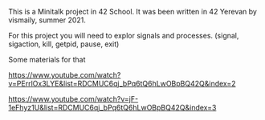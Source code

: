 This is a Minitalk project in 42 School. It was been written in 42 Yerevan by vismaily, summer 2021.

For this project you will need to explor signals and processes. (signal, sigaction, kill, getpid, pause, exit)

Some materials for that

https://www.youtube.com/watch?v=PErrlOx3LYE&list=RDCMUC6qj_bPq6tQ6hLwOBpBQ42Q&index=2

https://www.youtube.com/watch?v=jF-1eFhyz1U&list=RDCMUC6qj_bPq6tQ6hLwOBpBQ42Q&index=3
